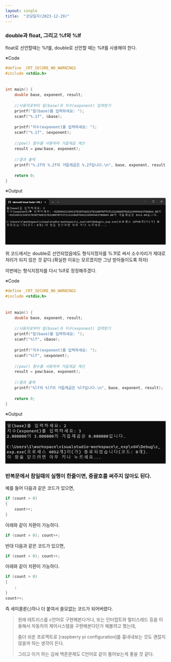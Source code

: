 ```yaml
---
layout: single
title:  "코딩일지(2023-12-29)"
---
```




### double과 float, 그리고 %f와 %lf

float로 선언할때는 %f를, double로 선언할 때는 %lf를 사용해야 한다.


※Code
```c
#define _CRT_SECURE_NO_WARNINGS
#include <stdio.h>


int main() {
    double base, exponent, result;

    //사용자로부터 밑(base)과 지수(exponent) 입력받기
    printf("밑(base)를 입력하세요: ");
    scanf("%.1f", &base);
    
    printf("지수(exponent)를 입력하세요: ");
    scanf("%.1f", &exponent);

    //pow() 함수를 사용하여 거듭제곱 계산
    result = pow(base, exponent);

    //결과 출력
    printf("%.2f의 %.2f의 거듭제곱은 %.2f입니다.\n", base, exponent, result);

    return 0;
}

```
※Output

![image-20231229100008258](./../images/image-20231229100008258.png)

위 코드에서는 double로 선언되었음에도 형식지정자를 %.1f로 써서 소수자리가 제대로 처리가 되지 않은 것 같다.(확실한 이유는 모르겠지만 그냥 받아들이도록 하자)

이번에는 형식지정자를 다시 %lf로 정정해주겠다.

※Code

```c
#define _CRT_SECURE_NO_WARNINGS
#include <stdio.h>


int main() {
    double base, exponent, result;

    //사용자로부터 밑(base)과 지수(exponent) 입력받기
    printf("밑(base)를 입력하세요: ");
    scanf("%lf", &base);
    
    printf("지수(exponent)를 입력하세요: ");
    scanf("%lf", &exponent);

    //pow() 함수를 사용하여 거듭제곱 계산
    result = pow(base, exponent);

    //결과 출력
    printf("%lf의 %lf의 거듭제곱은 %lf입니다.\n", base, exponent, result);

    return 0;
}

```



※Output

![image-20231229100501523](./../images/image-20231229100501523.png)





### 반복문에서 참일때의 실행이 한줄이면, 중괄호를 써주지 않아도 된다.

예를 들어 다음과 같은 코드가 있으면,

```c
if (count > 0)
{
    count++;
}
```

아래와 같이 치환이 가능하다.

```c
if (count > 0); count++;
```





반대 다음과 같은 코드가 있으면,

```c
if (count > 0); count++;
```

아래와 같이 치환이 가능하다.

```c
if (count > 0)
{
    ;
}
count++;
```

즉 세미콜론(;)하나 더 붙여서 쓸모없는 코드가 되어버렸다.



> 원래 테트리스를 c언어로 구현해본다거나, 또는 인터럽트와 멀티스레드 등을 이용해서 자동차의 제어시스템을 구현해본다던가 해볼려고 했는데,
>
> 좀더 쉬운 프로젝트로 [raspberry pi configuration]를 흉내내보는 것도 괜찮지 않을까 하는 생각이 든다.
>
> 그리고 이거 하는 김에 백준문제도 C언어로 같이 풀어보는게 좋을 것 같다.

